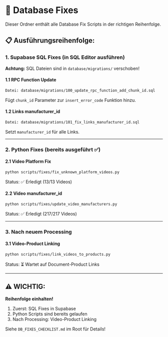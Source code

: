 # 🔧 Database Fixes

Dieser Ordner enthält alle Database Fix Scripts in der richtigen Reihenfolge.

## 📋 Ausführungsreihenfolge:

### 1. Supabase SQL Fixes (in SQL Editor ausführen)

**Achtung:** SQL Dateien sind in `database/migrations/` verschoben!

#### 1.1 RPC Function Update
```bash
Datei: database/migrations/100_update_rpc_function_add_chunk_id.sql
```
Fügt `chunk_id` Parameter zur `insert_error_code` Funktion hinzu.

#### 1.2 Links manufacturer_id
```bash
Datei: database/migrations/101_fix_links_manufacturer_id.sql
```
Setzt `manufacturer_id` für alle Links.

---

### 2. Python Fixes (bereits ausgeführt ✅)

#### 2.1 Video Platform Fix
```bash
python scripts/fixes/fix_unknown_platform_videos.py
```
Status: ✅ Erledigt (13/13 Videos)

#### 2.2 Video manufacturer_id
```bash
python scripts/fixes/update_video_manufacturers.py
```
Status: ✅ Erledigt (217/217 Videos)

---

### 3. Nach neuem Processing

#### 3.1 Video-Product Linking
```bash
python scripts/fixes/link_videos_to_products.py
```
Status: ⏳ Wartet auf Document-Product Links

---

## ⚠️ WICHTIG:

**Reihenfolge einhalten!**
1. Zuerst: SQL Fixes in Supabase
2. Python Scripts sind bereits gelaufen
3. Nach Processing: Video-Product Linking

Siehe `DB_FIXES_CHECKLIST.md` im Root für Details!

